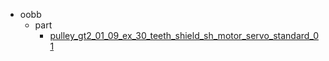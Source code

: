 * oobb
  * part
    * [pulley_gt2_01_09_ex_30_teeth_shield_sh_motor_servo_standard_01](oobb/part/pulley_gt2_01_09_ex_30_teeth_shield_sh_motor_servo_standard_01)
